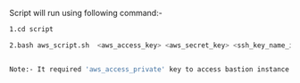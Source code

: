 Script will run using following command:-
```sh
1.cd script 
```
```sh
2.bash aws_script.sh  <aws_access_key> <aws_secret_key> <ssh_key_name_in_aws_account> <region>
```
```sh

Note:- It required 'aws_access_private' key to access bastion instance in the following path(name fixed):-  ~/.ssh/private_key
```
